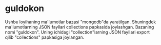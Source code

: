 # guldokon
Ushbu loyihaning ma'lumotlar bazasi "mongodb"da yaratilgan. Shuningdek ma'lumotlarning JSON fayllari collections papkasida joylashgan. Bazaning nomi "guldokon". Uning ichidagi "collection"larning JSON fayllari export qilib "collections" papkasiga joylangan.
